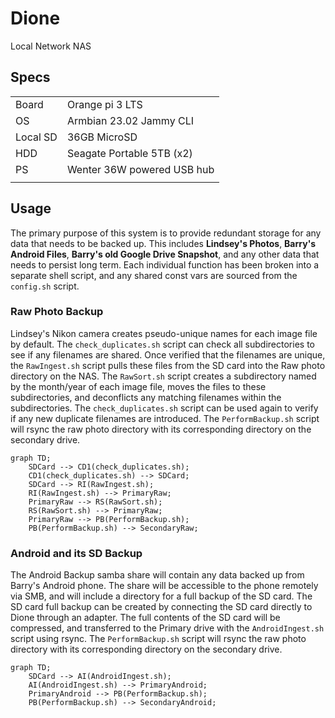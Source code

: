 # Dione
Local Network NAS
## Specs
| | |
| ----------- | ----------- |
| Board | Orange pi 3 LTS |
| OS   | Armbian 23.02 Jammy CLI |
| Local SD | 36GB MicroSD |
| HDD | Seagate Portable 5TB (x2) |
| PS | Wenter 36W powered USB hub |
| | |

## Usage 
The primary purpose of this system is to provide redundant storage for any data that needs to be backed up. This includes **Lindsey's Photos**, **Barry's Android Files**, **Barry's old Google Drive Snapshot**, and any other data that needs to persist long term. Each individual function has been broken into a separate shell script, and any shared const vars are sourced from the `config.sh` script.

### Raw Photo Backup
Lindsey's Nikon camera creates pseudo-unique names for each image file by default. The `check_duplicates.sh` script can check all subdirectories to see if any filenames are shared. Once verified that the filenames are unique, the `RawIngest.sh` script pulls these files from the SD card into the Raw photo directory on the NAS. The `RawSort.sh` script creates a subdirectory named by the month/year of each image file, moves the files to these subdirectories, and deconflicts any matching filenames within the subdirectories. The `check_duplicates.sh` script can be used again to verify if any new duplicate filenames are introduced. The `PerformBackup.sh` script will rsync the raw photo directory with its corresponding directory on the secondary drive.

``` mermaid
graph TD;
    SDCard --> CD1(check_duplicates.sh);
    CD1(check_duplicates.sh) --> SDCard;
    SDCard --> RI(RawIngest.sh);
    RI(RawIngest.sh) --> PrimaryRaw;
    PrimaryRaw --> RS(RawSort.sh);
    RS(RawSort.sh) --> PrimaryRaw;
    PrimaryRaw --> PB(PerformBackup.sh);
    PB(PerformBackup.sh) --> SecondaryRaw;
```

### Android and its SD Backup
The Android Backup samba share will contain any data backed up from Barry's Android phone. The share will be accessible to the phone remotely via SMB, and will include a directory for a full backup of the SD card. The SD card full backup can be created by connecting the SD card directly to Dione through an adapter. The full contents of the SD card will be compressed, and transferred to the Primary drive with the `AndroidIngest.sh` script using rsync. The `PerformBackup.sh` script will rsync the raw photo directory with its corresponding directory on the secondary drive.

``` mermaid
graph TD;
    SDCard --> AI(AndroidIngest.sh);
    AI(AndroidIngest.sh) --> PrimaryAndroid;
    PrimaryAndroid --> PB(PerformBackup.sh);
    PB(PerformBackup.sh) --> SecondaryAndroid;
```
